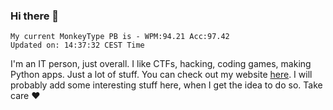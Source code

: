 ### Hi there 👋
<!-- PB START -->
```
My current MonkeyType PB is - WPM:94.21 Acc:97.42
Updated on: 14:37:32 CEST Time
```
<!-- PB END -->
I'm an IT person, just overall. I like CTFs, hacking, coding games, making Python apps. Just a lot of stuff.
You can check out my website [here](https://skill3472.github.io/).
I will probably add some interesting stuff here, when I get the idea to do so. Take care ❤️
